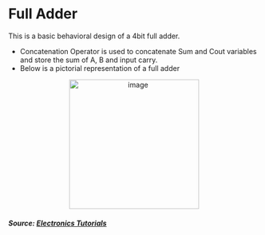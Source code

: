 # Full Adder

This is a basic behavioral design of a 4bit full adder.
- Concatenation Operator is used to concatenate Sum and Cout variables and store the sum of A, B and input carry.
- Below is a pictorial representation of a full adder

<p align="center">
<img width="260" alt="image" src="https://user-images.githubusercontent.com/82091082/210152373-9f295e9a-ba93-4c14-ab1d-039607a1a9f5.png">
</p>

##### Source: [Electronics Tutorials](https://www.electronics-tutorials.ws/)
